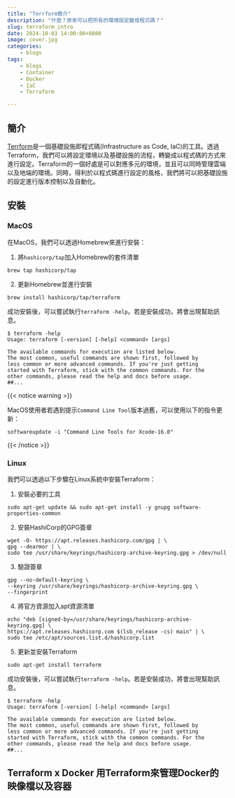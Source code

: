 ```yaml
---
title: "Terrform簡介"
description: "什麼？原來可以把所有的環境設定變成程式碼？"
slug: terraform_intro
date: 2024-10-03 14:00:00+0800
image: cover.jpg
categories:
    - blogs
tags:
    - blogs
    - Container
    - Docker
    - IaC
    - Terraform

---
```


## 簡介

[Terrform](https://www.terraform.io/)是一個基礎設施即程式碼(Infrastructure as Code, IaC)的工具。透過Terraform，我們可以將設定環境以及基礎設施的流程，轉變成以程式碼的方式來進行設定。Terraform的一個好處是可以對應多元的環境，並且可以同時管理雲端以及地端的環境。同時，得利於以程式碼進行設定的風格，我們將可以把基礎設施的設定進行版本控制以及自動化。

## 安裝

### MacOS

在MacOS，我們可以透過Homebrew來進行安裝：

1. 將`hashicorp/tap`加入Homebrew的套件清單

```shell
brew tap hashicorp/tap
```

2. 更新Homebrew並進行安裝

```shell
brew install hashicorp/tap/terraform
```

成功安裝後，可以嘗試執行`terraform -help`。若是安裝成功，將會出現幫助訊息。

```shell
$ terraform -help
Usage: terraform [-version] [-help] <command> [args]

The available commands for execution are listed below.
The most common, useful commands are shown first, followed by
less common or more advanced commands. If you're just getting
started with Terraform, stick with the common commands. For the
other commands, please read the help and docs before usage.
##...
```

{{< notice warning >}}

MacOS使用者若遇到提示`Command Line Tool`版本過舊，可以使用以下的指令更新：

```shell
softwareupdate -i "Command Line Tools for Xcode-16.0"
```

{{< /notice >}}


### Linux

我們可以透過以下步驟在Linux系統中安裝Terraform：

1. 安裝必要的工具

```shell
sudo apt-get update && sudo apt-get install -y gnupg software-properties-common
```

2. 安裝HashiCorp的GPG簽章

```shell
wget -O- https://apt.releases.hashicorp.com/gpg | \
gpg --dearmor | \
sudo tee /usr/share/keyrings/hashicorp-archive-keyring.gpg > /dev/null
```

3. 驗證簽章

```shell
gpg --no-default-keyring \
--keyring /usr/share/keyrings/hashicorp-archive-keyring.gpg \
--fingerprint
```

4. 將官方資源加入apt資源清單

```shell
echo "deb [signed-by=/usr/share/keyrings/hashicorp-archive-keyring.gpg] \
https://apt.releases.hashicorp.com $(lsb_release -cs) main" | \
sudo tee /etc/apt/sources.list.d/hashicorp.list
```

5. 更新並安裝Terraform

```shell
sudo apt-get install terraform
```

成功安裝後，可以嘗試執行`terraform -help`。若是安裝成功，將會出現幫助訊息。

```shell
$ terraform -help
Usage: terraform [-version] [-help] <command> [args]

The available commands for execution are listed below.
The most common, useful commands are shown first, followed by
less common or more advanced commands. If you're just getting
started with Terraform, stick with the common commands. For the
other commands, please read the help and docs before usage.
##...
```

## Terraform x Docker 用Terraform來管理Docker的映像檔以及容器

